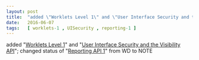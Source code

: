 ```yaml
---
layout: post
title:  "added \"Worklets Level 1\" and \"User Interface Security and the Visibility API\"; changed status of \"Reporting API 1\" from WD to NOTE"
date:   2016-06-07
tags:   [ worklets-1 , UISecurity , reporting-1 ]
---
```


added "[Worklets Level 1](/spec/worklets-1)" and "[User Interface Security and the Visibility API](/spec/UISecurity)"; changed status of "[Reporting API 1](/spec/reporting-1)" from WD to NOTE

